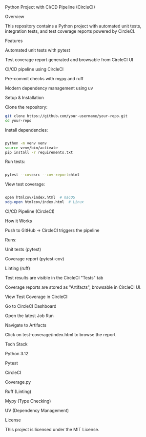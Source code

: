 Python Project with CI/CD Pipeline (CircleCI)

Overview

This repository contains a Python project with automated unit tests, integration tests, and test coverage reports powered by CircleCI.

Features

Automated unit tests with pytest

Test coverage report generated and browsable from CircleCI UI

CI/CD pipeline using CircleCI

Pre-commit checks with mypy and ruff

Modern dependency management using uv

Setup & Installation

Clone the repository:
```sh
git clone https://github.com/your-username/your-repo.git
cd your-repo
```
Install dependencies:
```sh

python -m venv venv
source venv/bin/activate
pip install -r requirements.txt
```
Run tests:
```sh

pytest --cov=src --cov-report=html
```
View test coverage:
```sh

open htmlcov/index.html  # macOS
xdg-open htmlcov/index.html  # Linux
```
CI/CD Pipeline (CircleCI)

How it Works

Push to GitHub → CircleCI triggers the pipeline

Runs:

Unit tests (pytest)

Coverage report (pytest-cov)

Linting (ruff)

Test results are visible in the CircleCI "Tests" tab

Coverage reports are stored as "Artifacts", browsable in CircleCI UI.

View Test Coverage in CircleCI

Go to CircleCI Dashboard

Open the latest Job Run

Navigate to Artifacts

Click on test-coverage/index.html to browse the report

Tech Stack

Python 3.12

Pytest

CircleCI

Coverage.py

Ruff (Linting)

Mypy (Type Checking)

UV (Dependency Management)

License

This project is licensed under the MIT License.

